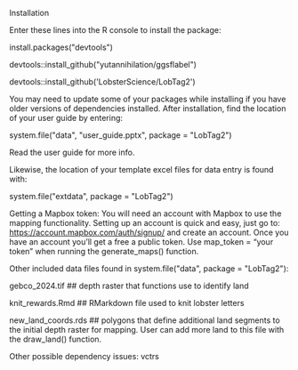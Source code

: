 
Installation

Enter these lines into the R console to install the package:

install.packages("devtools")

devtools::install_github("yutannihilation/ggsflabel")

devtools::install_github('LobsterScience/LobTag2')

You may need to update some of your packages while installing if you have older versions of dependencies installed.
After installation, find the location of your user guide by entering:

system.file("data", "user_guide.pptx", package = "LobTag2")

Read the user guide for more info.

Likewise, the location of your template excel files for data entry is found with:

system.file("extdata", package = "LobTag2")

Getting a Mapbox token:
You will need an account with Mapbox to use the mapping functionality. Setting up an account is quick and easy, just go to: 
https://account.mapbox.com/auth/signup/
and create an account. Once you have an account you’ll get a free a public token. Use map_token = “your token” when running the generate_maps() function. 

Other included data files found in system.file("data", package = "LobTag2"): 


gebco_2024.tif ## depth raster that functions use to identify land


knit_rewards.Rmd ## RMarkdown file used to knit lobster letters


new_land_coords.rds ## polygons that define additional land segments to the initial depth raster for mapping. User can add more land to this file with the draw_land() function.



Other possible dependency issues:
vctrs
